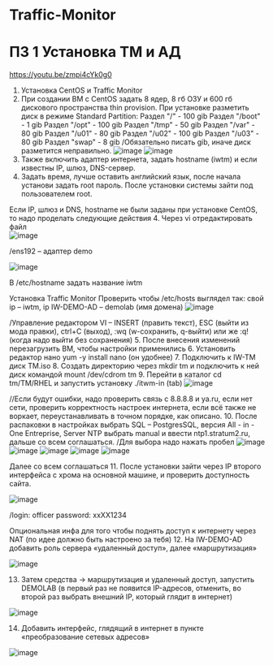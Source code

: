 # Traffic-Monitor
# ПЗ 1 Установка TM и АД
https://youtu.be/zmpi4cYk0g0
1. Установка CentOS и Traffic Monitor
1.	При создании ВМ с CentOS задать 8 ядер, 8 гб ОЗУ и 600 гб дискового пространства thin provision. При установке разметить диск в режиме Standard Partition:
Раздел "/" - 100 gib
Раздел "/boot" - 1 gib
Раздел "/opt" - 100 gib
Раздел "/tmp" - 50 gib
Раздел "/var" - 80 gib
Раздел "/u01" - 80 gib
Раздел "/u02" - 100 gib
Раздел "/u03" - 80 gib
Раздел "swap" - 8 gib
/Обязательно писать gib, иначе диск разметится неправильно.
![image](https://user-images.githubusercontent.com/83372679/211775857-615ec32a-ab41-4a9e-b531-bbba90e5dc35.png)
![image](https://user-images.githubusercontent.com/83372679/211775906-6d2734a1-c7c7-408f-8e73-b23534efe2ba.png)
2.	Также включить адаптер интернета, задать hostname (iwtm) и если известны IP, шлюз, DNS-сервер.
3.	Задать время, лучше оставить английский язык, после начала установи задать root пароль. После установки системы зайти под пользователем root.

Если IP, шлюз и DNS, hostname не были заданы при установке CentOS, то надо проделать следующие действия
4.	Через vi отредактировать файл   
![image](https://user-images.githubusercontent.com/83372679/211776002-c05dfe33-1e53-4ad8-8f8e-8bb46b73f5e5.png)

/ens192 – адаптер demo

![image](https://user-images.githubusercontent.com/83372679/211776030-856586f2-e2b3-4407-b086-ade06ce207dc.png)

В /etc/hostname задать название iwtm

Установка Traffic Monitor
Проверить чтобы /etc/hosts  выглядел так: свой ip – iwtm, ip IW-DEMO-AD – demolab (имя домена)
 ![image](https://user-images.githubusercontent.com/83372679/211776169-ba421d9c-c240-4d1f-a87d-52c91b204991.png)

/Управление редактором VI – INSERT (править текст), ESC (выйти из мода правки), ctrl+С (выход), :wq (w-сохранить, q-выйти) или же :q! (когда надо выйти без сохранения)
5.	После внесения изменений перезагрузить ВМ, чтобы настройки применились
6.	Установить редактор нано yum -y install nano (он удобнее)
7.	Подключить к IW-TM диск TM.iso
8.	Создать директорию через mkdir tm и подключить к ней диск командой mount /dev/cdrom tm
9.	Перейти в каталог cd tm/TM/RHEL и запустить установку ./itwm-in (tab)
 ![image](https://user-images.githubusercontent.com/83372679/211776204-9b05ad3c-0360-4618-af1e-85d48a2bf7d1.png)

//Если будут ошибки, надо проверить связь с 8.8.8.8 и ya.ru, если нет сети, проверить корректность настроек интернета, если всё также не воркает, переустанавливать в точном порядке, как описано.
10.	После распаковки в настройках выбрать SQL – PostgresSQL, версия All - in - One  Entreprise, Server NTP выбрать manual и ввести ntp1.stratum2.ru, дальше со всем соглашаться.
/Для выбора надо нажать пробел
 ![image](https://user-images.githubusercontent.com/83372679/211776243-1752f6ee-c802-4bdb-b6f4-d41b64744aea.png)
 ![image](https://user-images.githubusercontent.com/83372679/211776295-a9042787-69a0-469a-bee7-0226da13b289.png)
![image](https://user-images.githubusercontent.com/83372679/211776305-8728b98d-9287-488e-9f21-ab5b72684198.png)
![image](https://user-images.githubusercontent.com/83372679/211776317-3cf1fb7c-b999-4e2c-8fc6-6bd2f67f32d8.png)
![image](https://user-images.githubusercontent.com/83372679/211776329-6b6abb7c-c0ad-43fe-ab2f-9fc0e3173f2e.png)

Далее со всем соглашаться
11.	После установки зайти через IP второго интерфейса с хрома на основной машине, и проверить доступность сайта. 
 
 ![image](https://user-images.githubusercontent.com/83372679/211776355-fcd4025b-9d6a-4762-8996-639366b7b168.png)

/login: officer password: xxXX1234
 

Опциональная инфа для того чтобы поднять доступ к интернету через NAT (по идее должно быть настроено за тебя)
12.	На IW-DEMO-AD добавить роль сервера «удаленный доступ», далее «маршрутизация»
 
 ![image](https://user-images.githubusercontent.com/83372679/211776400-3de15ce9-99d4-4bcd-a440-f6fb71ccde38.png)

13.	Затем средства -> маршрутизация и удаленный доступ, запустить DEMOLAB (в первый раз не появится IP-адресов, отменить, во второй раз выбрать внешний IP, который глядит в интернет)
 
 ![image](https://user-images.githubusercontent.com/83372679/211776427-7d7f533e-f715-4e7d-a808-952df6701ece.png)

14.	Добавить интерфейс, глядящий в интернет в пункте «преобразование сетевых адресов»
 
 ![image](https://user-images.githubusercontent.com/83372679/211776448-df83e4b0-7508-42e6-aafa-d2013e478cee.png)
